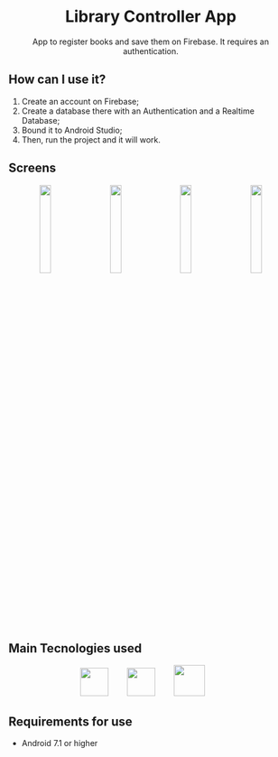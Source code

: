 <div align="center">
  <h1>Library Controller App</h1>
  <p>App to register books and save them on Firebase. It requires an authentication.</p>
</div>

## How can I use it?
  
1. Create an account on Firebase;
2. Create a database there with an Authentication and a Realtime Database;
3. Bound it to Android Studio;
4. Then, run the project and it will work.

## Screens

<div align="center">
	<img width=20% src="https://user-images.githubusercontent.com/66131453/175055207-bded8efe-e043-4825-9297-34e01b216be2.png">
		&nbsp;&nbsp;&nbsp;&nbsp;
	<img width=20% src="https://user-images.githubusercontent.com/66131453/175055353-d92daae4-644e-44b7-acad-0c01776cf047.png">
	&nbsp;&nbsp;&nbsp;&nbsp;
	<img width=20% src="https://user-images.githubusercontent.com/66131453/175055379-fad92747-8666-4674-ae89-078da18061b9.png">
  &nbsp;&nbsp;&nbsp;&nbsp;
	<img width=20% src="https://user-images.githubusercontent.com/66131453/175055410-45e6ce1b-2b9c-4a01-92e0-f469c4c8f079.png">
</div>

## Main Tecnologies used
  
<div align="center">
  <img height="50" src="https://cdn.jsdelivr.net/gh/devicons/devicon/icons/java/java-original.svg">
  &ensp;&nbsp;&emsp;
  <img height="50" src="https://cdn.jsdelivr.net/gh/devicons/devicon/icons/androidstudio/androidstudio-original.svg">
  &ensp;&nbsp;&emsp;
  <img height="55" src="https://cdn.jsdelivr.net/gh/devicons/devicon/icons/firebase/firebase-plain-wordmark.svg">
  &ensp;&nbsp;&emsp;
  
</div>

## Requirements for use

- Android 7.1 or higher
